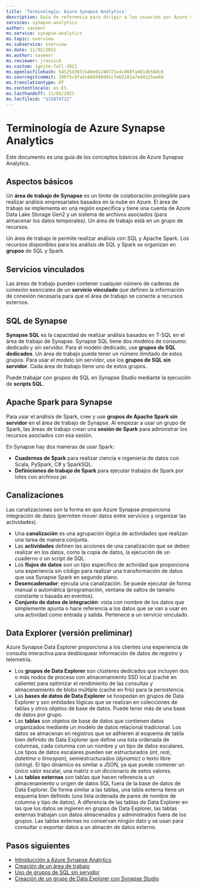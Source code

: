 ```yaml
---
title: 'Terminología: Azure Synapse Analytics'
description: Guía de referencia para dirigir a los usuarios por Azure Synapse Analytics
services: synapse-analytics
author: saveenr
ms.service: synapse-analytics
ms.topic: overview
ms.subservice: overview
ms.date: 11/02/2021
ms.author: saveenr
ms.reviewer: jrasnick
ms.custom: ignite-fall-2021
ms.openlocfilehash: 5d525d3657a48e01240721e4c868fa481db58dc0
ms.sourcegitcommit: 106f5c9fa5c6d3498dd1cfe63181a7ed4125ae6d
ms.translationtype: HT
ms.contentlocale: es-ES
ms.lasthandoff: 11/02/2021
ms.locfileid: "131074712"
---
```

# <a name="azure-synapse-analytics-terminology"></a>Terminología de Azure Synapse Analytics

Este documento es una guía de los conceptos básicos de Azure Synapse Analytics.

## <a name="basics"></a>Aspectos básicos

Un **área de trabajo de Synapse** es un límite de colaboración protegible para realizar análisis empresariales basados en la nube en Azure. El área de trabajo se implementa en una región específica y tiene una cuenta de Azure Data Lake Storage Gen2 y un sistema de archivos asociados (para almacenar los datos temporales). Un área de trabajo está en un grupo de recursos.

Un área de trabajo le permite realizar análisis con SQL y Apache Spark. Los recursos disponibles para los análisis de SQL y Spark se organizan en **grupos** de SQL y Spark.

## <a name="linked-services"></a>Servicios vinculados

Las áreas de trabajo pueden contener cualquier número de cadenas de conexión esenciales de un **servicio vinculado** que definen la información de conexión necesaria para que el área de trabajo se conecte a recursos externos.

## <a name="synapse-sql"></a>SQL de Synapse

**Synapse SQL** es la capacidad de realizar análisis basados en T-SQL en el área de trabajo de Synapse. Synapse SQL tiene dos modelos de consumo: dedicado y sin servidor.  Para el modelo dedicado, use **grupos de SQL dedicados**. Un área de trabajo puede tener un número ilimitado de estos grupos. Para usar el modelo sin servidor, use los **grupos de SQL sin servidor**. Cada área de trabajo tiene uno de estos grupos.

Puede trabajar con grupos de SQL en Synapse Studio mediante la ejecución de **scripts SQL**.

## <a name="apache-spark-for-synapse"></a>Apache Spark para Synapse

Para usar el análisis de Spark, cree y use **grupos de Apache Spark sin servidor** en el área de trabajo de Synapse. Al empezar a usar un grupo de Spark, las áreas de trabajo crean una **sesión de Spark** para administrar los recursos asociados con esa sesión.

En Synapse hay dos maneras de usar Spark:

* **Cuadernos de Spark** para realizar ciencia e ingeniería de datos con Scala, PySpark, C# y SparkSQL.
* **Definiciones de trabajo de Spark** para ejecutar trabajos de Spark por lotes con archivos jar.

## <a name="pipelines"></a>Canalizaciones

Las canalizaciones son la forma en que Azure Synapse proporciona integración de datos (permiten mover datos entre servicios y organizar las actividades).

* Una **canalización** es una agrupación lógica de actividades que realizan una tarea de manera conjunta.
* Las **actividades** definen las acciones de una canalización que se deben realizar en los datos, como la copia de datos, la ejecución de un cuaderno o un script de SQL.
* Los **flujos de datos** son un tipo específico de actividad que proporciona una experiencia sin código para realizar una transformación de datos que usa Synapse Spark en segundo plano.
* **Desencadenador**: ejecuta una canalización. Se puede ejecutar de forma manual o automática (programación, ventana de saltos de tamaño constante o basada en eventos).
* **Conjunto de datos de integración**: vista con nombre de los datos que simplemente apunta o hace referencia a los datos que se van a usar en una actividad como entrada y salida. Pertenece a un servicio vinculado.

## <a name="data-explorer-preview"></a>Data Explorer (versión preliminar)

Azure Synapse Data Explorer proporciona a los clientes una experiencia de consulta interactiva para desbloquear información de datos de registro y telemetría.

* Los **grupos de Data Explorer** son clústeres dedicados que incluyen dos o más nodos de proceso con almacenamiento SSD local (caché en caliente) para optimizar el rendimiento de las consultas y almacenamiento de blobs múltiple (caché en frío) para la persistencia.
* Las **bases de datos de Data Explorer** se hospedan en grupos de Data Explorer y son entidades lógicas que se realizan en colecciones de tablas y otros objetos de base de datos. Puede tener más de una base de datos por grupo.
* Las **tablas** son objetos de base de datos que contienen datos organizados mediante un modelo de datos relacional tradicional. Los datos se almacenan en registros que se adhieren al esquema de tabla bien definido de Data Explorer que define una lista ordenada de columnas, cada columna con un nombre y un tipo de datos escalares. Los tipos de datos escalares pueden ser estructurados (*int*, *real*, *datetime* o *timespan*), semiestructurados (*dynamic*) o texto libre (*string*). El tipo dinámico es similar a JSON, ya que puede contener un único valor escalar, una matriz o un diccionario de estos valores.
* Las **tablas externas** son tablas que hacen referencia a un almacenamiento u origen de datos SQL fuera de la base de datos de Data Explorer. De forma similar a las tablas, una tabla externa tiene un esquema bien definido (una lista ordenada de pares de nombre de columna y tipo de datos). A diferencia de las tablas de Data Explorer en las que los datos se ingieren en grupos de Data Explorer, las tablas externas trabajan con datos almacenados y administrados fuera de los grupos. Las tablas externas no conservan ningún dato y se usan para consultar o exportar datos a un almacén de datos externo.

## <a name="next-steps"></a>Pasos siguientes

* [Introducción a Azure Synapse Analytics](get-started.md)
* [Creación de un área de trabajo](quickstart-create-workspace.md)
* [Uso de grupos de SQL sin servidor](quickstart-sql-on-demand.md)
* [Creación de un grupo de Data Explorer con Synapse Studio](data-explorer/data-explorer-create-pool-studio.md)
